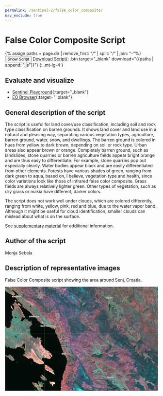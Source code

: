 ```yaml
---
permalink: /sentinel-2/false_color_composite/
nav_exclude: true
---
```


# False Color Composite Script

{% assign paths = page.dir | remove_first: "/" | split: "/" | join: "-"%}
<button class="btn btn-primary" id="toggle-script" onclick="toggleScript()">Show Script</button>
[Download Script](script.js){: .btn target="_blank" download="{{paths | append: ".js"}}"}
{: .mt-lg-4 }

<div id="script" style="display:none;"> 
{% highlight javascript %}
{% include_relative script.js %}
{% endhighlight %}
</div>

## Evaluate and visualize
 - [Sentinel Playground](https://apps.sentinel-hub.com/sentinel-playground/?source=S2&lat=45.068671318263945&lng=14.827766418457031&zoom=11&preset=CUSTOM&layers=B01,B02,B03&maxcc=20&gain=1.0&gamma=1.0&time=2018-10-01%7C2019-04-16&atmFilter=&showDates=false&evalscript=LyoKQXV0aG9yOiBNb25qYSBTZWJlbGEKKi8KCi8qVmVyc2lvbiAxOiBuYXR1cmFsIGNvbG9yOgpyZXR1cm4gW0IxMiAqIDIuNSwgQjA3ICogMS41LCBCMDkgKiAyLjUgXTsgIAoqLwoKLy9WZXJzaW9uIDI6IGxpZ2h0ZXIsIHZpdmlkIGNvbG9yczoKbGV0IGdhaW4gPSAxLjUKcmV0dXJuIFtCMTIgKiAyLjUsIEIwNyAqIDEuNSwgQjA5ICogMi41IF0ubWFwKGEgPT4gZ2FpbiAqIGEpOyAgIAo%3D){:target="_blank"}    
 - [EO Browser](https://apps.sentinel-hub.com/eo-browser/?lat=45.0687&lng=14.8278&zoom=11&time=2019-04-16&preset=CUSTOM&datasource=Sentinel-2%20L1C&layers=B01,B02,B03&evalscript=LyoKQXV0aG9yOiBNb25qYSBTZWJlbGEKKi8KCi8qVmVyc2lvbiAxOiBuYXR1cmFsIGNvbG9yOgpyZXR1cm4gW0IxMiAqIDIuNSwgQjA3ICogMS41LCBCMDkgKiAyLjUgXTsgIAoqLwoKLy9WZXJzaW9uIDI6IGxpZ2h0ZXIsIHZpdmlkIGNvbG9yczoKbGV0IGdhaW4gPSAxLjUKcmV0dXJuIFtCMTIgKiAyLjUsIEIwNyAqIDEuNSwgQjA5ICogMi41IF0ubWFwKGEgPT4gZ2FpbiAqIGEpOyAgIAo%3D){:target="_blank"} 


## General description of the script

The script is useful for land cover/use classification, including soil and rock type classification on barren grounds. It shows land cover and land use in a natural and pleasing way, separating various vegetation types, agriculture, barren ground, water, snow, and dwellings. The barren ground is colored in hues from yellow to dark brown, depending on soil or rock type. Urban areas also appear brown or orange. Completely barren ground, such as landslides, stone quarries or barren agriculture fields appear bright orange and are thus easy to differentiate. For example, stone quarries pop out especially clearly. Water bodies appear black and are easily differentiated from other elements. Forests have various shades of green, ranging from dark green to aqua, based on, I believe, vegetation type and health, since color variations look like those of infrared false color composite. Grass fields are always relatively lighter green. Other types of vegetation, such as dry grass or makia have different, darker colors.
 
The script does not work well under clouds, which are colored differently, ranging from white, yellow, pink, red and blue, due to the water vapor band. Although it might be useful for cloud identification, smaller clouds can mislead about what is on the surface.

See [supplementary material](supplementary_material.pdf) for additional information.

## Author of the script

Monja Sebela

## Description of representative images

False Color Composite script showing the area around Senj, Croatia.

![False Color Composite script showing the area around Senj, Croatia](fig/false_color_composite.png)
